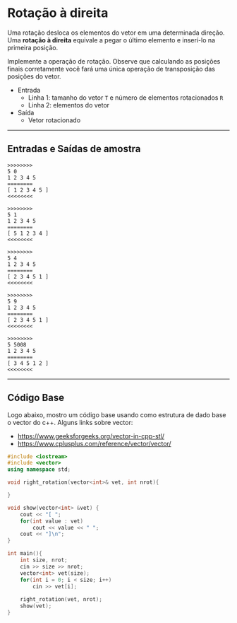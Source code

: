 # Rotação à direita

Uma rotação desloca os elementos do vetor em uma determinada direção. Uma **rotação à direita** equivale a pegar o último elemento e inserí-lo na primeira posição.

Implemente a operação de rotação. Observe que calculando as posições finais corretamente você fará uma única operação de transposição das posições do vetor.

- Entrada
    - Linha 1: tamanho do vetor `T` e número de elementos rotacionados `R`
    - Linha 2: elementos do vetor
- Saída
    - Vetor rotacionado

---

## Entradas e Saídas de amostra

```
>>>>>>>>
5 0
1 2 3 4 5
========
[ 1 2 3 4 5 ]
<<<<<<<<

>>>>>>>>
5 1
1 2 3 4 5
========
[ 5 1 2 3 4 ]
<<<<<<<<

>>>>>>>>
5 4
1 2 3 4 5
========
[ 2 3 4 5 1 ]
<<<<<<<<

>>>>>>>>
5 9
1 2 3 4 5
========
[ 2 3 4 5 1 ]
<<<<<<<<

>>>>>>>>
5 5008
1 2 3 4 5
========
[ 3 4 5 1 2 ]
<<<<<<<<
```

---

## Código Base

Logo abaixo, mostro um código base usando como estrutura de dado base o vector do c++.
Alguns links sobre vector: 
- https://www.geeksforgeeks.org/vector-in-cpp-stl/
- https://www.cplusplus.com/reference/vector/vector/


<!--FILTER main.cpp C++-->
```C++
#include <iostream>
#include <vector>
using namespace std;

void right_rotation(vector<int>& vet, int nrot){

}

void show(vector<int> &vet) {
    cout << "[ ";
    for(int value : vet)
        cout << value << " ";
    cout << "]\n";
}

int main(){
    int size, nrot;
    cin >> size >> nrot;
    vector<int> vet(size);
    for(int i = 0; i < size; i++)
        cin >> vet[i];
    
    right_rotation(vet, nrot);
    show(vet);
}
```
<!--FILTER_END-->